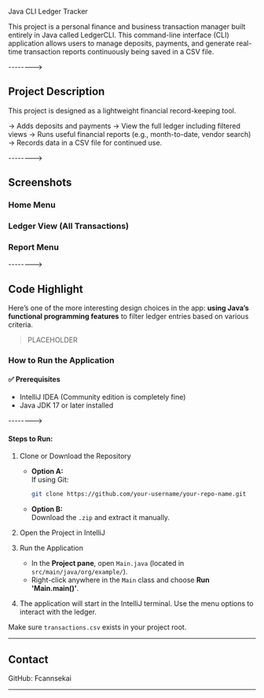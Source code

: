 Java CLI Ledger Tracker

This project is a personal finance and business transaction manager built entirely in Java called LedgerCLI. This command-line interface (CLI) application allows users to manage deposits, payments, and generate real-time transaction reports continuously being saved in a CSV file.

-------->

## Project Description

This project is designed as a lightweight financial record-keeping tool. 

-> Adds deposits and payments 
-> View the full ledger including filtered views 
-> Runs useful financial reports (e.g., month-to-date, vendor search)
-> Records data in a CSV file for continued use.

-------->

## Screenshots



### Home Menu


### Ledger View (All Transactions)


### Report Menu

-------->

## Code Highlight

Here’s one of the more interesting design choices in the app: **using Java’s functional programming features** to filter ledger entries based on various criteria.

>PLACEHOLDER

### How to Run the Application 

#### ✅ Prerequisites
- IntelliJ IDEA (Community edition is completely fine)
- Java JDK 17 or later installed

-------->

#### Steps to Run:

1. Clone or Download the Repository
   - **Option A:**  
     If using Git:
     ```bash
     git clone https://github.com/your-username/your-repo-name.git
     ```
   - **Option B:**  
     Download the `.zip` and extract it manually.

2. Open the Project in IntelliJ
  
3. Run the Application
   - In the **Project pane**, open `Main.java` (located in `src/main/java/org/example/`).
   - Right-click anywhere in the `Main` class and choose **Run 'Main.main()'**.

4. The application will start in the IntelliJ terminal. Use the menu options to interact with the ledger.


Make sure `transactions.csv` exists in your project root.

---

## Contact
GitHub: Fcannsekai  

---
